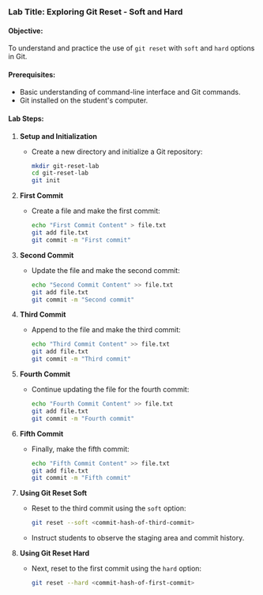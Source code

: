 

### Lab Title: Exploring Git Reset - Soft and Hard

#### Objective:
To understand and practice the use of `git reset` with `soft` and `hard` options in Git.

#### Prerequisites:
- Basic understanding of command-line interface and Git commands.
- Git installed on the student's computer.

#### Lab Steps:

1. **Setup and Initialization**
   - Create a new directory and initialize a Git repository:
     ```bash
     mkdir git-reset-lab
     cd git-reset-lab
     git init
     ```

2. **First Commit**
   - Create a file and make the first commit:
     ```bash
     echo "First Commit Content" > file.txt
     git add file.txt
     git commit -m "First commit"
     ```

3. **Second Commit**
   - Update the file and make the second commit:
     ```bash
     echo "Second Commit Content" >> file.txt
     git add file.txt
     git commit -m "Second commit"
     ```

4. **Third Commit**
   - Append to the file and make the third commit:
     ```bash
     echo "Third Commit Content" >> file.txt
     git add file.txt
     git commit -m "Third commit"
     ```

5. **Fourth Commit**
   - Continue updating the file for the fourth commit:
     ```bash
     echo "Fourth Commit Content" >> file.txt
     git add file.txt
     git commit -m "Fourth commit"
     ```

6. **Fifth Commit**
   - Finally, make the fifth commit:
     ```bash
     echo "Fifth Commit Content" >> file.txt
     git add file.txt
     git commit -m "Fifth commit"
     ```

7. **Using Git Reset Soft**
   - Reset to the third commit using the `soft` option:
     ```bash
     git reset --soft <commit-hash-of-third-commit>
     ```
   - Instruct students to observe the staging area and commit history.

8. **Using Git Reset Hard**
   - Next, reset to the first commit using the `hard` option:
     ```bash
     git reset --hard <commit-hash-of-first-commit>
     ```
   